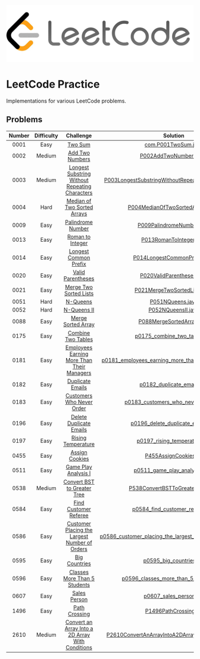 ![Alt text](leetcode.png)

# LeetCode Practice

Implementations for various LeetCode problems.

## Problems

| Number | Difficulty |                                                              Challenge                                                              |                                                            Solution                                                             |
|:------:|:----------:|:-----------------------------------------------------------------------------------------------------------------------------------:|:-------------------------------------------------------------------------------------------------------------------------------:|
|  0001  |    Easy    |                                          [Two Sum](https://leetcode.com/problems/two-sum/)                                          |                                       [com.P001TwoSum.java](src/leetcode/P001TwoSum.java)                                       |
|  0002  |   Medium   |                                  [Add Two Numbers](https://leetcode.com/problems/add-two-numbers/)                                  |                                 [P002AddTwoNumbers.java](src/leetcode/P0002AddTwoNumbers.java)                                  |
|  0003  |   Medium   |   [Longest Substring Without Repeating Characters](https://leetcode.com/problems/longest-substring-without-repeating-characters/)   |    [P003LongestSubstringWithoutRepeatingCharacters.java](src/leetcode/P0003LongestSubstringWithoutRepeatingCharacters.java)     |
|  0004  |    Hard    |                      [Median of Two Sorted Arrays](https://leetcode.com/problems/median-of-two-sorted-arrays/)                      |                       [P004MedianOfTwoSortedArrays.java](src/leetcode/P0004MedianOfTwoSortedArrays.java)                        |
|  0009  |    Easy    |                                [Palindrome Number](https://leetcode.com/problems/palindrome-number/)                                |                              [P009PalindromeNumber.java](src/leetcode/P0009PalindromeNumber.java)                               |
|  0013  |    Easy    |                                 [Roman to Integer](https://leetcode.com/problems/roman-to-integer/)                                 |                                [P013RomanToInteger.java](src/leetcode/P0013RomanToInteger.java)                                 |
|  0014  |    Easy    |                            [Longest Common Prefix](https://leetcode.com/problems/longest-common-prefix/)                            |                           [P014LongestCommonPrefix.java](src/leetcode/P0014LongestCommonPrefix.java)                            |
|  0020  |    Easy    |                                [Valid Parentheses](https://leetcode.com/problems/valid-parentheses/)                                |                              [P020ValidParentheses.java](src/leetcode/P0020ValidParentheses.java)                               |
|  0021  |    Easy    |                           [Merge Two Sorted Lists](https://leetcode.com/problems/merge-two-sorted-lists/)                           |                           [P021MergeTwoSortedLists.java](src/leetcode/P0021MergeTwoSortedLists.java)                            |
|  0051  |    Hard    |                                         [N-Queens](https://leetcode.com/problems/n-queens/)                                         |                                       [P051NQueens.java](src/leetcode/P0051NQueens.java)                                        |
|  0052  |    Hard    |                                      [N-Queens II](https://leetcode.com/problems/n-queens-ii/)                                      |                                     [P052NQueensII.java](src/leetcode/P0052NQueensII.java)                                      |
|  0088  |    Easy    |                               [Merge Sorted Array](https://leetcode.com/problems/merge-sorted-array/)                               |                              [P088MergeSortedArray.java](src/leetcode/P0088MergeSortedArray.java)                               |
|  0175  |    Easy    |                               [Combine Two Tables](https://leetcode.com/problems/combine-two-tables/)                               |                            [p0175_combine_two_tables.sql](src/leetcode/p0175_combine_two_tables.sql)                            |
|  0181  |    Easy    |       [Employees Earning More Than Their Managers](https://leetcode.com/problems/employees-earning-more-than-their-managers/)       |    [p0181_employees_earning_more_than_their_managers.sql](src/leetcode/p0181_employees_earning_more_than_their_managers.sql)    |
|  0182  |    Easy    |                                 [Duplicate Emails](https://leetcode.com/problems/duplicate-emails/)                                 |                              [p0182_duplicate_emails.sql](src/leetcode/p0182_duplicate_emails.sql)                              |
|  0183  |    Easy    |                        [Customers Who Never Order](https://leetcode.com/problems/customers-who-never-order/)                        |                     [p0183_customers_who_never_order.sql](src/leetcode/p0183_customers_who_never_order.sql)                     |
|  0196  |    Easy    |                          [Delete Duplicate Emails](https://leetcode.com/problems/delete-duplicate-emails/)                          |                       [p0196_delete_duplicate_emails.sql](src/leetcode/p0196_delete_duplicate_emails.sql)                       |
|  0197  |    Easy    |                               [Rising Temperature](https://leetcode.com/problems/rising-temperature/)                               |                            [p0197_rising_temperature.sql](src/leetcode/p0197_rising_temperature.sql)                            |
|  0455  |    Easy    |                                   [Assign Cookies](https://leetcode.com/problems/assign-cookies/)                                   |                                  [P455AssignCookies.py](src/leetcode/p0455_assign_cookies.py)                                   |
|  0511  |    Easy    |                             [Game Play Analysis I](https://leetcode.com/problems/game-play-analysis-i/)                             |                          [p0511_game_play_analysis_i.sql](src/leetcode/p0511_game_play_analysis_i.sql)                          |
|  0538  |   Medium   |                      [Convert BST to Greater Tree](https://leetcode.com/problems/convert-bst-to-greater-tree/)                      |                       [P538ConvertBSTToGreaterTree.java](src/leetcode/P0538ConvertBSTToGreaterTree.java)                        |
|  0584  |    Easy    |                            [Find Customer Referee](https://leetcode.com/problems/find-customer-referee/)                            |                         [p0584_find_customer_referee.sql](src/leetcode/p0584_find_customer_referee.sql)                         |
|  0586  |    Easy    |    [Customer Placing the Largest Number of Orders](https://leetcode.com/problems/customer-placing-the-largest-number-of-orders/)    | [p0586_customer_placing_the_largest_number_of_orders.sql](src/leetcode/p0586_customer_placing_the_largest_number_of_orders.sql) |
|  0595  |    Easy    |                                    [Big Countries](https://leetcode.com/problems/big-countries/)                                    |                                 [p0595_big_countries.sql](src/leetcode/p0595_big_countries.sql)                                 |
|  0596  |    Easy    |                     [Classes More Than 5 Students](https://leetcode.com/problems/classes-more-than-5-students/)                     |                  [p0596_classes_more_than_5_students.sql](src/leetcode/p0596_classes_more_than_5_students.sql)                  |
|  0607  |    Easy    |                                     [Sales Person](https://leetcode.com/problems/sales-person/)                                     |                                  [p0607_sales_person.sql](src/leetcode/p0607_sales_person.sql)                                  |
|  1496  |    Easy    |                                    [Path Crossing](https://leetcode.com/problems/path-crossing/)                                    |                                   [P1496PathCrossing.py](src/leetcode/p1496_path_crossing.py)                                   |
|  2610  |   Medium   | [Convert an Array Into a 2D Array With Conditions](https://leetcode.com/problems/convert-an-array-into-a-2d-array-with-conditions/) |   [P2610ConvertAnArrayIntoA2DArrayWithConditions.py](src/leetcode/p2610_convert_an_array_into_a_2d_array_with_conditions.py)    |